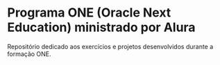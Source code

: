 # Programa ONE (Oracle Next Education) ministrado por Alura
Repositório dedicado aos exercícios e projetos desenvolvidos durante a formação ONE.
